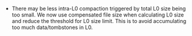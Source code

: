 * There may be less intra-L0 compaction triggered by total L0 size being too small. We now use compensated file size when calculating L0 size and reduce the threshold for L0 size limit. This is to avoid accumulating too much data/tombstones in L0.